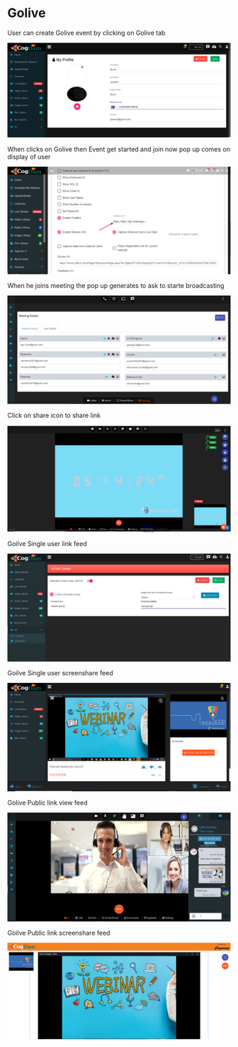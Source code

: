 # Golive

User can create Golive event by clicking on Golive tab 

![](.gitbook/assets/image%20%2852%29.png)

When clicks on Golive then Event get started and join now pop up comes on display of user

![](.gitbook/assets/image%20%28261%29.png)

When he joins meeting the pop up generates to ask to starte broadcasting 

![](.gitbook/assets/image%20%2846%29.png)

Click on share icon to share  link

![](.gitbook/assets/image%20%2820%29.png)

Goilve Single user link feed

![](.gitbook/assets/image%20%28175%29.png)

Goilve Single user screenshare feed

![](.gitbook/assets/microsoftteams-image-3.png)

Golive Public link view feed

![](.gitbook/assets/image%20%28188%29.png)

Goilve Public link screenshare feed

![](.gitbook/assets/microsoftteams-image-4.png)











